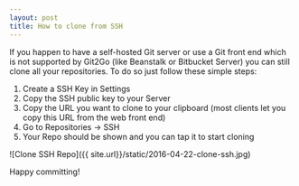 ```yaml
---
layout: post
title: How to clone from SSH
---
```


If you happen to have a self-hosted Git server or use a Git front end which is not supported by Git2Go (like Beanstalk or Bitbucket Server) you can still clone all your repositories. To do so just follow these simple steps:

1. Create a SSH Key in Settings
2. Copy the SSH public key to your Server
3. Copy the URL you want to clone to your clipboard (most clients let you copy this URL from the web front end)
4. Go to Repositories -> SSH
5. Your Repo should be shown and you can tap it to start cloning

![Clone SSH Repo]({{ site.url}}/static/2016-04-22-clone-ssh.jpg)

Happy committing!